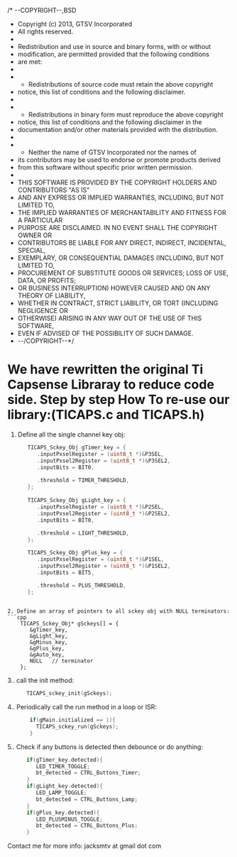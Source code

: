 /* --COPYRIGHT--,BSD
 * Copyright (c) 2013, GTSV Incorporated
 * All rights reserved.
 *
 * Redistribution and use in source and binary forms, with or without
 * modification, are permitted provided that the following conditions
 * are met:
 *
 * *  Redistributions of source code must retain the above copyright
 *    notice, this list of conditions and the following disclaimer.
 *
 * *  Redistributions in binary form must reproduce the above copyright
 *    notice, this list of conditions and the following disclaimer in the
 *    documentation and/or other materials provided with the distribution.
 *
 * *  Neither the name of GTSV Incorporated nor the names of
 *    its contributors may be used to endorse or promote products derived
 *    from this software without specific prior written permission.
 *
 * THIS SOFTWARE IS PROVIDED BY THE COPYRIGHT HOLDERS AND CONTRIBUTORS "AS IS"
 * AND ANY EXPRESS OR IMPLIED WARRANTIES, INCLUDING, BUT NOT LIMITED TO,
 * THE IMPLIED WARRANTIES OF MERCHANTABILITY AND FITNESS FOR A PARTICULAR
 * PURPOSE ARE DISCLAIMED. IN NO EVENT SHALL THE COPYRIGHT OWNER OR
 * CONTRIBUTORS BE LIABLE FOR ANY DIRECT, INDIRECT, INCIDENTAL, SPECIAL,
 * EXEMPLARY, OR CONSEQUENTIAL DAMAGES (INCLUDING, BUT NOT LIMITED TO,
 * PROCUREMENT OF SUBSTITUTE GOODS OR SERVICES; LOSS OF USE, DATA, OR PROFITS;
 * OR BUSINESS INTERRUPTION) HOWEVER CAUSED AND ON ANY THEORY OF LIABILITY,
 * WHETHER IN CONTRACT, STRICT LIABILITY, OR TORT (INCLUDING NEGLIGENCE OR
 * OTHERWISE) ARISING IN ANY WAY OUT OF THE USE OF THIS SOFTWARE,
 * EVEN IF ADVISED OF THE POSSIBILITY OF SUCH DAMAGE.
 * --/COPYRIGHT--*/


We have rewritten the original Ti Capsense Libraray to reduce code side. 
Step by step How To re-use our library:(TICAPS.c and TICAPS.h)
============

1. Define all the single channel key obj:
   ```cpp
      TICAPS_Sckey_Obj gTimer_key = {
         .inputPxselRegister = (uint8_t *)&P3SEL,
         .inputPxsel2Register = (uint8_t *)&P3SEL2,
         .inputBits = BIT0,
         
         .threshold = TIMER_THRESHOLD,
      };
  
      TICAPS_Sckey_Obj gLight_key = {
         .inputPxselRegister = (uint8_t *)&P2SEL,
         .inputPxsel2Register = (uint8_t *)&P2SEL2,
         .inputBits = BIT0,
         
         .threshold = LIGHT_THRESHOLD,
      };

      TICAPS_Sckey_Obj gPlus_key = {
         .inputPxselRegister = (uint8_t *)&P1SEL,
         .inputPxsel2Register = (uint8_t *)&P1SEL2,
         .inputBits = BIT5,
         
         .threshold = PLUS_THRESHOLD,
      };
  ```
  
2. Define an array of pointers to all sckey obj with NULL terminators:
```cpp
      TICAPS_Sckey_Obj* gSckeys[] = {
         &gTimer_key,
         &gLight_key,
         &gMinus_key,
         &gPlus_key,
         &gAuto_key,
         NULL   // terminator
      };
```

3.. call the init method:
```cpp
      TICAPS_sckey_init(gSckeys);
```

4.. Periodically call the run method in a loop or ISR:
```cpp
       if(gMain.initialized == 1){
         TICAPS_sckey_run(gSckeys);
       }
```

5.. Check if any buttons is detected then debounce or do anything:
```cpp
      if(gTimer_key.detected){
         LED_TIMER_TOGGLE;
         bt_detected = CTRL_Buttons_Timer;
      }
      if(gLight_key.detected){
         LED_LAMP_TOGGLE;
         bt_detected = CTRL_Buttons_Lamp;
      }
      if(gPlus_key.detected){
         LED_PLUSMINUS_TOGGLE;
         bt_detected = CTRL_Buttons_Plus;
      }
```
Contact me for more info: jacksmtv at gmail dot com
